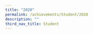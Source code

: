 ```yaml
---
title: "2020"
permalink: /achievements/Student/2020
description: ""
third_nav_title: Student
---
```

